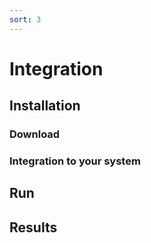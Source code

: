 ```yaml
---
sort: 3
---
```


# Integration

## Installation


### Download

### Integration to your system


## Run

## Results
